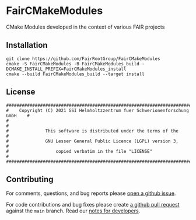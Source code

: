 # FairCMakeModules

CMake Modules developed in the context of various FAIR projects

## Installation

```
git clone https://github.com/FairRootGroup/FairCMakeModules
cmake -S FairCMakeModules -B FairCMakeModules_build -DCMAKE_INSTALL_PREFIX=FairCMakeModules_install
cmake --build FairCMakeModules_build --target install
```

## License

```
################################################################################
#    Copyright (C) 2021 GSI Helmholtzzentrum fuer Schwerionenforschung GmbH    #
#                                                                              #
#              This software is distributed under the terms of the             #
#              GNU Lesser General Public Licence (LGPL) version 3,             #
#                  copied verbatim in the file "LICENSE"                       #
################################################################################
```

## Contributing

For comments, questions, and bug reports please [open a github issue](https://github.com/FairRootGroup/FairCMakeModules/issues/new).

For code contributions and bug fixes please create [a github pull request](https://github.com/FairRootGroup/FairCMakeModules/pulls) against the `main` branch. Read our [notes for developers](docs/development.md).
